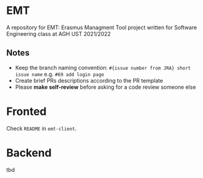# EMT
A repository for EMT: Erasmus Managment Tool project written for Software Engineering class at AGH UST 2021/2022

## Notes
- Keep the branch naming convention: `#{issue number from JRA} short issue name` e.g. `#69 add login page`
- Create brief PRs descriptions according to the PR template
- Please **make self-review** before asking for a code review someone else

# Fronted
Check `README` in `emt-client`.

# Backend
tbd
